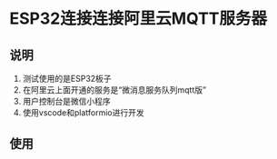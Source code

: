 # ESP32连接连接阿里云MQTT服务器

## 说明

1. 测试使用的是ESP32板子
2. 在阿里云上面开通的服务是“微消息服务队列mqtt版”
3. 用户控制台是微信小程序
4. 使用vscode和platformio进行开发



## 使用



